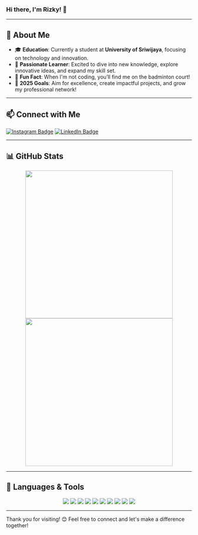 ### Hi there, I'm Rizky! 👋

---

## 📝 About Me

- 🎓 **Education**: Currently a student at **University of Sriwijaya**, focusing on technology and innovation.
- 🌱 **Passionate Learner**: Excited to dive into new knowledge, explore innovative ideas, and expand my skill set.
- 🏸 **Fun Fact**: When I'm not coding, you’ll find me on the badminton court!
- 🥅 **2025 Goals**: Aim for excellence, create impactful projects, and grow my professional network!

---

## 📫 Connect with Me

[![Instagram Badge](https://img.shields.io/badge/-Instagram-E4405F?style=for-the-badge&logo=Instagram&logoColor=white)](https://www.instagram.com/rizky_amalsyah)
[![LinkedIn Badge](https://img.shields.io/badge/-LinkedIn-0A66C2?style=for-the-badge&logo=Linkedin&logoColor=white)](https://www.linkedin.com/in/muhammad-rizky-amalsyah17/)

---

## 📊 GitHub Stats

<p align="center">
  <img width="400px" src="https://github-readme-streak-stats.herokuapp.com/?user=RizkyAmalsyah&theme=vue-dark&hide_border=true" />
  <img width="400px" src="https://github-readme-stats.vercel.app/api/top-langs/?username=RizkyAmalsyah&layout=compact&theme=tokyonight&hide_border=true" />
</p>

---

## 🚀 Languages & Tools

<p align="center">
  <img src="https://img.shields.io/badge/Git-F05032?style=for-the-badge&logo=git&logoColor=white" />
  <img src="https://img.shields.io/badge/HTML5-E34F26?style=for-the-badge&logo=html5&logoColor=white" />
  <img src="https://img.shields.io/badge/CSS3-1572B6?style=for-the-badge&logo=css3&logoColor=white" />
  <img src="https://img.shields.io/badge/JavaScript-F7DF1E?style=for-the-badge&logo=javascript&logoColor=black" />
  <img src="https://img.shields.io/badge/PHP-777BB4?style=for-the-badge&logo=php&logoColor=white" />
  <img src="https://img.shields.io/badge/Laravel-FF2D20?style=for-the-badge&logo=laravel&logoColor=white" />
  <img src="https://img.shields.io/badge/React-61DAFB?style=for-the-badge&logo=react&logoColor=black" />
  <img src="https://img.shields.io/badge/MySQL-4479A1?style=for-the-badge&logo=mysql&logoColor=white" />
  <img src="https://img.shields.io/badge/Postman-FF6C37?style=for-the-badge&logo=postman&logoColor=white" />
  <img src="https://img.shields.io/badge/VS%20Code-007ACC?style=for-the-badge&logo=visual-studio-code&logoColor=white" />
</p>

---

Thank you for visiting! 😊 Feel free to connect and let's make a difference together!
